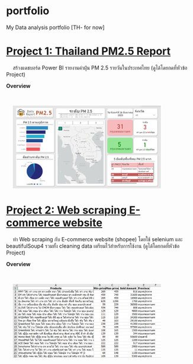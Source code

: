 # portfolio
My Data analysis portfolio [TH- for now]

# [Project 1: Thailand PM2.5 Report](https://github.com/nittayattngx/Thailand-PM2.5-Report)

<p>&emsp;
สร้างแดชบอร์ด Power BI รายงานค่าฝุ่น PM 2.5 รายวันในประเทศไทย (ดูได้โดยกดที่หัวข้อ Project)
</p>

<p><b>Overview</b></p>
<br>
<p align = "left">&emsp;
<img src = "https://github.com/nittayattngx/Thailand-PM2.5-Report/blob/main/pm25img/Screenshot%202023-08-28%20132732.png" width = "400" />
</p>





# [Project 2: Web scraping E-commerce website](https://github.com/nittayattngx/Web-scraping-E-commerce-web-site)

<p>&emsp;
ทำ Web scraping กับ E-commerce website (shopee) โดยใช้ selenium และ beautifulSoup4 รวมทั้ง cleaning data เตรียมไว้สำหรับการใช้งาน (ดูได้โดยกดที่หัวข้อ Project)
</p>

<p><b>Overview</b></p>
<br>
<p align = "left">&emsp;
<img src = "https://github.com/nittayattngx/Web-scraping-E-commerce-web-site/blob/main/img/Screenshot%202023-08-29%20161055.png" width = "400" />
</p>
